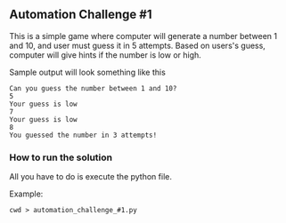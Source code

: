 ## Automation Challenge #1

This is a simple game where computer will generate a number between 1 and 10, and user must guess it in 5 attempts.
Based on users's guess, computer will give hints if the number is low or high.

Sample output will look something like this

```
Can you guess the number between 1 and 10?
5
Your guess is low
7
Your guess is low
8
You guessed the number in 3 attempts!
```


### How to run the solution

All you have to do is execute the python file.

Example:
```
cwd > automation_challenge_#1.py
```